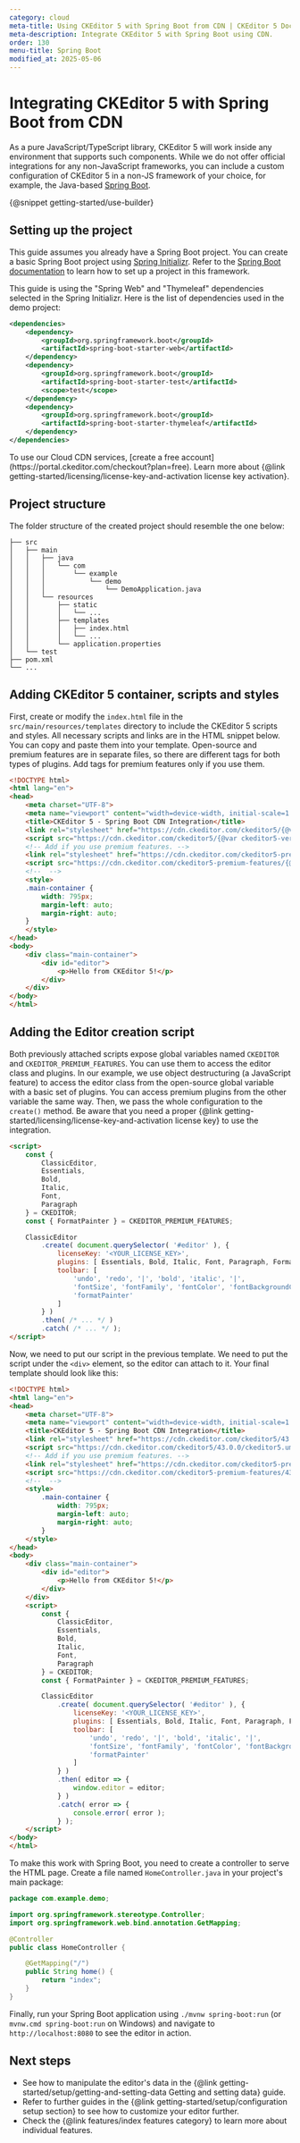 ```yaml
---
category: cloud
meta-title: Using CKEditor 5 with Spring Boot from CDN | CKEditor 5 Documentation
meta-description: Integrate CKEditor 5 with Spring Boot using CDN.
order: 130
menu-title: Spring Boot
modified_at: 2025-05-06
---
```


# Integrating CKEditor&nbsp;5 with Spring Boot from CDN

As a pure JavaScript/TypeScript library, CKEditor&nbsp;5 will work inside any environment that supports such components. While we do not offer official integrations for any non-JavaScript frameworks, you can include a custom configuration of CKEditor&nbsp;5 in a non-JS framework of your choice, for example, the Java-based [Spring Boot](https://spring.io/projects/spring-boot).

{@snippet getting-started/use-builder}

## Setting up the project

This guide assumes you already have a Spring Boot project. You can create a basic Spring Boot project using [Spring Initializr](https://start.spring.io/). Refer to the [Spring Boot documentation](https://docs.spring.io/spring-boot/docs/current/reference/html/getting-started.html) to learn how to set up a project in this framework.

This guide is using the "Spring Web" and "Thymeleaf" dependencies selected in the Spring Initializr. Here is the list of dependencies used in the demo project:

```xml
<dependencies>
	<dependency>
		<groupId>org.springframework.boot</groupId>
		<artifactId>spring-boot-starter-web</artifactId>
	</dependency>
	<dependency>
		<groupId>org.springframework.boot</groupId>
		<artifactId>spring-boot-starter-test</artifactId>
		<scope>test</scope>
	</dependency>
	<dependency>
		<groupId>org.springframework.boot</groupId>
		<artifactId>spring-boot-starter-thymeleaf</artifactId>
	</dependency>
</dependencies>
```

<info-box info>
	To use our Cloud CDN services, [create a free account](https://portal.ckeditor.com/checkout?plan=free). Learn more about {@link getting-started/licensing/license-key-and-activation license key activation}.
</info-box>

## Project structure

The folder structure of the created project should resemble the one below:

```plain
├── src
│   ├── main
│   │   ├── java
│   │   │   └── com
│   │   │       └── example
│   │   │           └── demo
│   │   │               └── DemoApplication.java
│   │   └── resources
│   │       ├── static
│   │       │   └── ...
│   │       ├── templates
│   │       │   ├── index.html
│   │       │   └── ...
│   │       └── application.properties
│   └── test
├── pom.xml
└── ...
```

## Adding CKEditor&nbsp;5 container, scripts and styles

First, create or modify the `index.html` file in the `src/main/resources/templates` directory to include the CKEditor&nbsp;5 scripts and styles. All necessary scripts and links are in the HTML snippet below. You can copy and paste them into your template. Open-source and premium features are in separate files, so there are different tags for both types of plugins. Add tags for premium features only if you use them.

```html
<!DOCTYPE html>
<html lang="en">
<head>
	<meta charset="UTF-8">
	<meta name="viewport" content="width=device-width, initial-scale=1.0">
	<title>CKEditor 5 - Spring Boot CDN Integration</title>
	<link rel="stylesheet" href="https://cdn.ckeditor.com/ckeditor5/{@var ckeditor5-version}/ckeditor5.css" />
	<script src="https://cdn.ckeditor.com/ckeditor5/{@var ckeditor5-version}/ckeditor5.umd.js"></script>
	<!-- Add if you use premium features. -->
	<link rel="stylesheet" href="https://cdn.ckeditor.com/ckeditor5-premium-features/{@var ckeditor5-version}/ckeditor5-premium-features.css" />
	<script src="https://cdn.ckeditor.com/ckeditor5-premium-features/{@var ckeditor5-version}/ckeditor5-premium-features.umd.js"></script>
	<!--  -->
	<style>
	.main-container {
		width: 795px;
		margin-left: auto;
		margin-right: auto;
	}
	</style>
</head>
<body>
	<div class="main-container">
		<div id="editor">
			<p>Hello from CKEditor 5!</p>
		</div>
	</div>
</body>
</html>
```

## Adding the Editor creation script

Both previously attached scripts expose global variables named `CKEDITOR` and `CKEDITOR_PREMIUM_FEATURES`. You can use them to access the editor class and plugins. In our example, we use object destructuring (a JavaScript feature) to access the editor class from the open-source global variable with a basic set of plugins. You can access premium plugins from the other variable the same way. Then, we pass the whole configuration to the `create()` method. Be aware that you need a proper {@link getting-started/licensing/license-key-and-activation license key} to use the integration.

```html
<script>
	const {
		ClassicEditor,
		Essentials,
		Bold,
		Italic,
		Font,
		Paragraph
	} = CKEDITOR;
	const { FormatPainter } = CKEDITOR_PREMIUM_FEATURES;

	ClassicEditor
		.create( document.querySelector( '#editor' ), {
			licenseKey: '<YOUR_LICENSE_KEY>',
			plugins: [ Essentials, Bold, Italic, Font, Paragraph, FormatPainter ],
			toolbar: [
				'undo', 'redo', '|', 'bold', 'italic', '|',
				'fontSize', 'fontFamily', 'fontColor', 'fontBackgroundColor', '|',
				'formatPainter'
			]
		} )
		.then( /* ... */ )
		.catch( /* ... */ );
</script>
```

Now, we need to put our script in the previous template. We need to put the script under the `<div>` element, so the editor can attach to it. Your final template should look like this:

```html
<!DOCTYPE html>
<html lang="en">
<head>
	<meta charset="UTF-8">
	<meta name="viewport" content="width=device-width, initial-scale=1.0">
	<title>CKEditor 5 - Spring Boot CDN Integration</title>
	<link rel="stylesheet" href="https://cdn.ckeditor.com/ckeditor5/43.0.0/ckeditor5.css" />
	<script src="https://cdn.ckeditor.com/ckeditor5/43.0.0/ckeditor5.umd.js"></script>
	<!-- Add if you use premium features. -->
	<link rel="stylesheet" href="https://cdn.ckeditor.com/ckeditor5-premium-features/43.0.0/ckeditor5-premium-features.css" />
	<script src="https://cdn.ckeditor.com/ckeditor5-premium-features/43.0.0/ckeditor5-premium-features.umd.js"></script>
	<!--  -->
	<style>
		.main-container {
			width: 795px;
			margin-left: auto;
			margin-right: auto;
		}
	</style>
</head>
<body>
	<div class="main-container">
		<div id="editor">
			<p>Hello from CKEditor 5!</p>
		</div>
	</div>
	<script>
		const {
			ClassicEditor,
			Essentials,
			Bold,
			Italic,
			Font,
			Paragraph
		} = CKEDITOR;
		const { FormatPainter } = CKEDITOR_PREMIUM_FEATURES;

		ClassicEditor
			.create( document.querySelector( '#editor' ), {
				licenseKey: '<YOUR_LICENSE_KEY>',
				plugins: [ Essentials, Bold, Italic, Font, Paragraph, FormatPainter ],
				toolbar: [
					'undo', 'redo', '|', 'bold', 'italic', '|',
					'fontSize', 'fontFamily', 'fontColor', 'fontBackgroundColor', '|',
					'formatPainter'
				]
			} )
			.then( editor => {
				window.editor = editor;
			} )
			.catch( error => {
				console.error( error );
			} );
	</script>
</body>
</html>
```

To make this work with Spring Boot, you need to create a controller to serve the HTML page. Create a file named `HomeController.java` in your project's main package:

```java
package com.example.demo;

import org.springframework.stereotype.Controller;
import org.springframework.web.bind.annotation.GetMapping;

@Controller
public class HomeController {

	@GetMapping("/")
	public String home() {
		return "index";
	}
}
```

Finally, run your Spring Boot application using `./mvnw spring-boot:run` (or `mvnw.cmd spring-boot:run` on Windows) and navigate to `http://localhost:8080` to see the editor in action.

## Next steps

* See how to manipulate the editor's data in the {@link getting-started/setup/getting-and-setting-data Getting and setting data} guide.
* Refer to further guides in the {@link getting-started/setup/configuration setup section} to see how to customize your editor further.
* Check the {@link features/index features category} to learn more about individual features.
